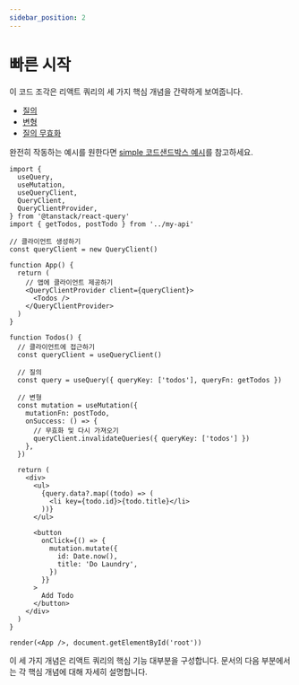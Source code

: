 ```yaml
---
sidebar_position: 2
---
```


# 빠른 시작

이 코드 조각은 리액트 쿼리의 세 가지 핵심 개념을 간략하게 보여줍니다.

- [질의](../guides-and-concepts/queries.md)
- [변형](../guides-and-concepts/mutations.md)
- [질의 무효화](../guides-and-concepts/query-invalidation.md)

완전히 작동하는 예시를 원한다면 [simple 코드샌드박스 예시](https://tanstack.com/query/latest/docs/react/examples/react/simple)를 참고하세요.

```tsx
import {
  useQuery,
  useMutation,
  useQueryClient,
  QueryClient,
  QueryClientProvider,
} from '@tanstack/react-query'
import { getTodos, postTodo } from '../my-api'

// 클라이언트 생성하기
const queryClient = new QueryClient()

function App() {
  return (
    // 앱에 클라이언트 제공하기
    <QueryClientProvider client={queryClient}>
      <Todos />
    </QueryClientProvider>
  )
}

function Todos() {
  // 클라이언트에 접근하기
  const queryClient = useQueryClient()

  // 질의
  const query = useQuery({ queryKey: ['todos'], queryFn: getTodos })

  // 변형
  const mutation = useMutation({
    mutationFn: postTodo,
    onSuccess: () => {
      // 무효화 및 다시 가져오기
      queryClient.invalidateQueries({ queryKey: ['todos'] })
    },
  })

  return (
    <div>
      <ul>
        {query.data?.map((todo) => (
          <li key={todo.id}>{todo.title}</li>
        ))}
      </ul>

      <button
        onClick={() => {
          mutation.mutate({
            id: Date.now(),
            title: 'Do Laundry',
          })
        }}
      >
        Add Todo
      </button>
    </div>
  )
}

render(<App />, document.getElementById('root'))
```

이 세 가지 개념은 리액트 쿼리의 핵심 기능 대부분을 구성합니다. 문서의 다음 부분에서는 각 핵심 개념에 대해 자세히 설명합니다.
